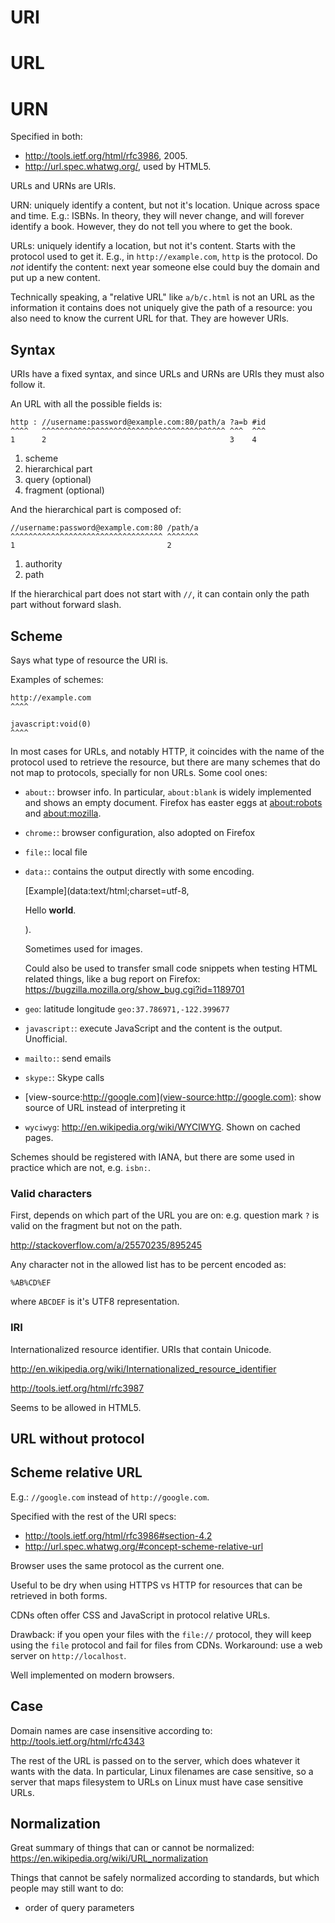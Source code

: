 # URI

# URL

# URN

Specified in both:

- <http://tools.ietf.org/html/rfc3986>, 2005.
- <http://url.spec.whatwg.org/>, used by HTML5.

URLs and URNs are URIs.

URN: uniquely identify a content, but not it's location. Unique across space and time. E.g.: ISBNs. In theory, they will never change, and will forever identify a book. However, they do not tell you where to get the book.

URLs: uniquely identify a location, but not it's content. Starts with the protocol used to get it. E.g., in `http://example.com`, `http` is the protocol. Do *not* identify the content: next year someone else could buy the domain and put up a new content.

Technically speaking, a "relative URL" like `a/b/c.html` is not an URL as the information it contains does not uniquely give the path of a resource: you also need to know the current URL for that. They are however URIs.

## Syntax

URIs have a fixed syntax, and since URLs and URNs are URIs they must also follow it.

An URL with all the possible fields is:

    http : //username:password@example.com:80/path/a ?a=b #id
    ^^^^   ^^^^^^^^^^^^^^^^^^^^^^^^^^^^^^^^^^^^^^^^^ ^^^  ^^^
    1      2                                         3    4

1. scheme
2. hierarchical part
3. query (optional)
4. fragment (optional)

And the hierarchical part is composed of:

    //username:password@example.com:80 /path/a
    ^^^^^^^^^^^^^^^^^^^^^^^^^^^^^^^^^^ ^^^^^^^
    1                                  2

1. authority
2. path

If the hierarchical part does not start with `//`, it can contain only the path part without forward slash.

## Scheme

Says what type of resource the URI is.

Examples of schemes:

    http://example.com
    ^^^^

    javascript:void(0)
    ^^^^

In most cases for URLs, and notably HTTP, it coincides with the name of the protocol used to retrieve the resource, but there are many schemes that do not map to protocols, specially for non URLs. Some cool ones:

-   `about:`: browser info. In particular, `about:blank` is widely implemented and shows an empty document. Firefox has easter eggs at [about:robots](about:robots) and [about:mozilla](about:mozilla).

-   `chrome:`: browser configuration, also adopted on Firefox

-   `file:`: local file

-   `data:`: contains the output directly with some encoding.

    [Example](data:text/html;charset=utf-8,<p>Hello <b>world</b>.</p>).

    Sometimes used for images.

    Could also be used to transfer small code snippets when testing HTML related things, like a bug report on Firefox: <https://bugzilla.mozilla.org/show_bug.cgi?id=1189701>

-   `geo`: latitude longitude `geo:37.786971,-122.399677`

-   `javascript:`: execute JavaScript and the content is the output. Unofficial.

-   `mailto:`: send emails

-   `skype:`: Skype calls

-   [view-source:http://google.com](view-source:http://google.com): show source of URL instead of interpreting it

-   `wyciwyg`: <http://en.wikipedia.org/wiki/WYCIWYG>. Shown on cached pages.

Schemes should be registered with IANA, but there are some used in practice which are not, e.g. `isbn:`.

### Valid characters

First, depends on which part of the URL you are on: e.g. question mark `?` is valid on the fragment but not on the path.

<http://stackoverflow.com/a/25570235/895245>

Any character not in the allowed list has to be percent encoded as:

    %AB%CD%EF

where `ABCDEF` is it's UTF8 representation.

### IRI

Internationalized resource identifier. URIs that contain Unicode.

<http://en.wikipedia.org/wiki/Internationalized_resource_identifier>

<http://tools.ietf.org/html/rfc3987>

Seems to be allowed in HTML5.

## URL without protocol

## Scheme relative URL

E.g.: `//google.com` instead of `http://google.com`.

Specified with the rest of the URI specs:

- <http://tools.ietf.org/html/rfc3986#section-4.2>
- <http://url.spec.whatwg.org/#concept-scheme-relative-url>

Browser uses the same protocol as the current one.

Useful to be dry when using HTTPS vs HTTP for resources that can be retrieved in both forms.

CDNs often offer CSS and JavaScript in protocol relative URLs.

Drawback: if you open your files with the `file://` protocol, they will keep using the `file` protocol and fail for files from CDNs. Workaround: use  a web server on `http://localhost`.

Well implemented on modern browsers.

## Case

Domain names are case insensitive according to: <http://tools.ietf.org/html/rfc4343>

The rest of the URL is passed on to the server, which does whatever it wants with the data. In particular, Linux filenames are case sensitive, so a server that maps filesystem to URLs on Linux must have case sensitive URLs.

## Normalization

Great summary of things that can or cannot be normalized: <https://en.wikipedia.org/wiki/URL_normalization>

Things that cannot be safely normalized according to standards, but which people may still want to do:

- order of query parameters
